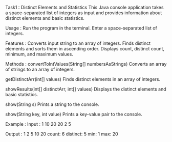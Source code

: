 Task1 : Distinct Elements and Statistics
This Java console application takes a space-separated list of integers as input and provides information about distinct elements and basic statistics.

Usage :
Run the program in the terminal.
Enter a space-separated list of integers.

Features :
Converts input string to an array of integers.
Finds distinct elements and sorts them in ascending order.
Displays count, distinct count, minimum, and maximum values.

Methods :
convertToIntValues(String[] numbersAsStrings)
Converts an array of strings to an array of integers.

getDistinctArr(int[] values)
Finds distinct elements in an array of integers.

showResults(int[] distinctArr, int[] values)
Displays the distinct elements and basic statistics.

show(String s)
Prints a string to the console.

show(String key, int value)
Prints a key-value pair to the console.

Example :
Input :
1 10 20 20 2 5

Output :
1 2 5 10 20
count: 6
distinct: 5
min: 1
max: 20